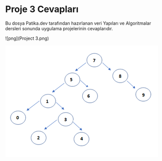 # Proje 3 Cevapları

Bu dosya Patika.dev tarafından hazırlanan veri Yapıları ve Algoritmalar dersleri sonunda uygulama projelerinin cevaplarıdır.

![png](Project 3.png)

![png](searchtree.png)